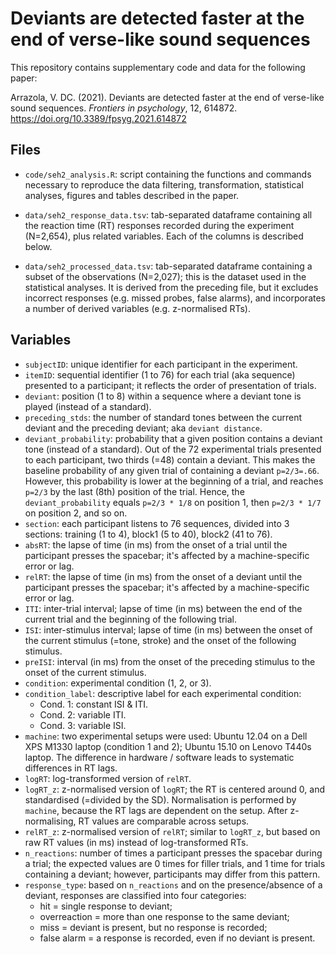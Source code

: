 # Deviants are detected faster at the end of verse-like sound sequences

This repository contains supplementary code and data for the following paper:

Arrazola, V. DC. (2021). Deviants are detected faster at the end of verse-like sound sequences. *Frontiers in psychology*, 12, 614872. https://doi.org/10.3389/fpsyg.2021.614872

## Files

- `code/seh2_analysis.R`: script containing the functions and commands necessary to reproduce the data filtering, transformation, statistical analyses, figures and tables described in the paper.

- `data/seh2_response_data.tsv`: tab-separated dataframe containing all the reaction time (RT) responses recorded during the experiment (N=2,654), plus related variables. Each of the columns is described below.

- `data/seh2_processed_data.tsv`: tab-separated dataframe containing a subset of the observations (N=2,027); this is the dataset used in the statistical analyses. It is derived from the preceding file, but it excludes incorrect responses (e.g. missed probes, false alarms), and incorporates a number of derived variables (e.g. z-normalised RTs).

## Variables

- `subjectID`: unique identifier for each participant in the experiment.
- `itemID`: sequential identifier (1 to 76) for each trial (aka sequence) presented to a participant; it reflects the order of presentation of trials.
- `deviant`: position (1 to 8) within a sequence where a deviant tone is played (instead of a standard).
- `preceding_stds`: the number of standard tones between the current deviant and the preceding deviant; aka `deviant distance`.
- `deviant_probability`: probability that a given position contains a deviant tone (instead of a standard). Out of the 72 experimental trials presented to each participant, two thirds (=48) contain a deviant. This makes the baseline probability of any given trial of containing a deviant `p=2/3=.66`. However, this probability is lower at the beginning of a trial, and reaches `p=2/3` by the last (8th) position of the trial. Hence, the `deviant_probability` equals `p=2/3 * 1/8` on position 1, then `p=2/3 * 1/7` on position 2, and so on.
- `section`: each participant listens to 76 sequences, divided into 3 sections: training (1 to 4), block1 (5 to 40), block2 (41 to 76).
- `absRT`: the lapse of time (in ms) from the onset of a trial until the participant presses the spacebar; it's affected by a machine-specific error or lag.
- `relRT`: the lapse of time (in ms) from the onset of a deviant until the participant presses the spacebar; it's affected by a machine-specific error or lag.
- `ITI`: inter-trial interval; lapse of time (in ms) between the end of the current trial and the beginning of the following trial.
- `ISI`: inter-stimulus interval; lapse of time (in ms) between the onset of the current stimulus (=tone, stroke) and the onset of the following stimulus.
- `preISI`: interval (in ms) from the onset of the preceding stimulus to the onset of the current stimulus.
- `condition`: experimental condition (1, 2, or 3).
- `condition_label`: descriptive label for each experimental condition:
  - Cond. 1: constant ISI & ITI.
  - Cond. 2: variable ITI.
  - Cond. 3: variable ISI.
- `machine`: two experimental setups were used: Ubuntu 12.04 on a Dell XPS M1330 laptop (condition 1 and 2); Ubuntu 15.10 on Lenovo T440s laptop. The difference in hardware / software leads to systematic differences in RT lags.
- `logRT`: log-transformed version of `relRT`.
- `logRT_z`: z-normalised version of `logRT`; the RT is centered around 0, and standardised (=divided by the SD). Normalisation is performed by `machine`, because the RT lags are dependent on the setup. After z-normalising, RT values are comparable across setups.
- `relRT_z`: z-normalised version of `relRT`; similar to `logRT_z`, but based on raw RT values (in ms) instead of log-transformed RTs.
- `n_reactions`: number of times a participant presses the spacebar during a trial; the expected values are 0 times for filler trials, and 1 time for trials containing a deviant; however, participants may differ from this pattern.
- `response_type`: based on `n_reactions` and on the presence/absence of a deviant, responses are classified into four categories:
  - hit = single response to deviant;
  - overreaction = more than one response to the same deviant;
  - miss = deviant is present, but no response is recorded;
  - false alarm = a response is recorded, even if no deviant is present.
